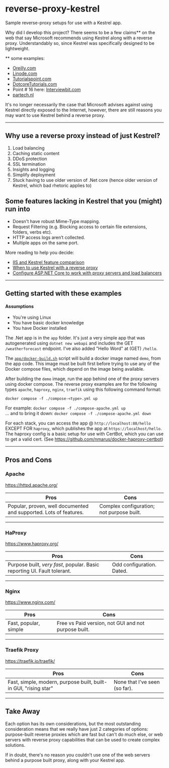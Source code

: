 # reverse-proxy-kestrel

Sample reverse-proxy setups for use with a Kestrel app.

Why did I develop this project? There seems to be a few claims** on the web that say Microsoft recommends using Kestrel
along with a reverse proxy. Understandably so, since Kestrel was specifically designed to be lightweight.

** some examples:
  - [Oreilly.com](https://www.oreilly.com/library/view/mastering-aspnet-web/9781786463951/5984f119-6ac4-4316-a5ec-5ad9587f6760.xhtml)
  - [Linode.com](https://www.linode.com/docs/guides/tutorial-host-asp-net-core-on-linux/#deploy-your-application-with-nginx)
  - [Tutorialspoint.com](https://www.tutorialspoint.com/what-is-kestrel-and-how-does-it-differ-from-iis-asp-net)
  - [DotcoreTutorials.com](https://dotnetcoretutorials.com/2019/12/25/kestrel-vs-iis/)
  - Point # 16 here: [Interviewbit.com](https://www.interviewbit.com/asp-net-interview-questions/#:~:text=Though%20Kestrel%20can%20serve%20an,performance%2C%20security%2C%20and%20reliability.)
  - [partech.nl](https://www.partech.nl/en/publications/2021/10/kestrel-vs-iis-web-servers#)

It's no longer necessarily the case that Microsoft advises against using Kestrel directly exposed to the Internet,
however, there are still reasons you may want to use Kestrel behind a reverse proxy.

---

## Why use a reverse proxy instead of just Kestrel?

1. Load balancing
2. Caching static content
3. DDoS protection
4. SSL termination
5. Insights and logging
6. Simplify deployment
7. Stuck having to use older version of .Net core (hence older version of Kestrel, which bad rhetoric applies to)

## Some features lacking in Kestrel that you (might) run into

- Doesn't have robust Mime-Type mapping.
- Request Filtering (e.g. Blocking access to certain file extensions, folders, verbs etc).
- HTTP access logs aren’t collected.
- Multiple apps on the same port.

More reading to help you decide:

- [IIS and Kestrel feature comparison](https://stackify.com/kestrel-web-server-asp-net-core-kestrel-vs-iis/)
- [When to use Kestrel with a reverse proxy](https://learn.microsoft.com/en-us/aspnet/core/fundamentals/servers/kestrel/when-to-use-a-reverse-proxy?view=aspnetcore-6.0)
- [Configure ASP.NET Core to work with proxy servers and load balancers](https://learn.microsoft.com/en-us/aspnet/core/host-and-deploy/proxy-load-balancer?view=aspnetcore-6.0)

---

## Getting started with these examples

#### Assumptions

 - You're using Linux
 - You have basic docker knowledge
 - You have Docker installed

The .Net app is in the `app` folder. It's just a very simple app that was autogenerated using `dotnet new webapi` and
includes the GET `/weatherforecast` endpoint. I've also added "Hello Word" at (GET) `/hello`.

The [`app/docker-build.sh`](app/docker-build.sh) script will build a docker image named `demo`, from the app code. This
image must be built first before trying to use any of the Docker compose files, which depend on the image being available.

After building the `demo` image, run the app behind one of the proxy servers using docker compose. The reverse proxy
examples are for the following types `apache`, `haproxy`, `nginx`, `traefik` using this following command format:

    docker compose -f ./compose-<type>.yml up

For example: `docker compose -f ./compose-apache.yml up`  
... and to bring it down: `docker compose -f ./compose-apache.yml down`

For each stack, you can access the app @ `http://localhost:88/hello` EXCEPT FOR `haproxy`, which publishes the app
at `https://localhost/hello`. The haproxy config is a basic setup for use with CertBot, which you can use to get
a valid cert. (See https://github.com/nmarus/docker-haproxy-certbot)

---

## Pros and Cons

### Apache

https://httpd.apache.org/

| Pros                                                              | Cons                                      |
|-------------------------------------------------------------------|-------------------------------------------|
| Popular, proven, well documented and supported. Lots of features. | Complex configuration; not purpose built. |

---

### HaProxy

https://www.haproxy.org/

| Pros                                                                     | Cons                      |
|--------------------------------------------------------------------------|---------------------------|
| Purpose built, *very fast*, popular. Basic reporting UI. Fault tolerant. | Odd configuration. Dated. |

---

### Nginx

https://www.nginx.com/

| Pros                  | Cons                                                 |
|-----------------------|------------------------------------------------------|
| Fast, popular, simple | Free vs Paid version, not GUI and not purpose built. |

---

### Traefik Proxy

https://traefik.io/traefik/

| Pros                                                             | Cons                          |
|------------------------------------------------------------------|-------------------------------|
| Fast, simple, modern, purpose built, built-in GUI, "rising star" | None that I've seen (so far). |


---

## Take Away

Each option has its own considerations, but the most outstanding consideration means that we really have just 2 categories
of options: purpose-built reverse proxies which are fast but can't do much else, or web servers with reverse proxy
capabilities that can be used to create complex solutions.

If in doubt, there's no reason you couldn't use one of the web servers behind a purpose built proxy, along with your
Kestrel app.